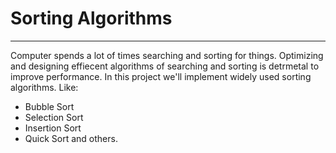 # Sorting Algorithms
---
Computer spends a lot of times searching and sorting for things. Optimizing and designing effiecent algorithms of searching and sorting is detrmetal to improve performance. In this project we'll implement widely used sorting algorithms. Like:
* Bubble Sort
* Selection Sort
* Insertion Sort
* Quick Sort and others.

